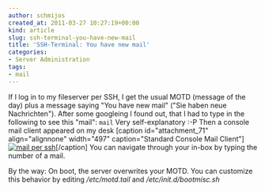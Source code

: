```yaml
---
author: schmijos
created_at: 2011-03-27 10:27:19+00:00
kind: article
slug: ssh-terminal-you-have-new-mail
title: 'SSH-Terminal: You have new mail'
categories:
- Server Administration
tags:
- mail
---
```


If I log in to my fileserver per SSH, I get the usual MOTD (message of the day) plus a message
saying "You have new mail" ("Sie haben neue Nachrichten"). After some googleing I found out,
that I had to type in the following to see this "mail": `mail` Very self-explanatory :-P
Then a console mail client appeared on my desk
[caption id="attachment_71" align="alignnone" width="497" caption="Standard Console Mail Client"][![mail per ssh](http://www.miraculum.ch/wp-content/uploads/ssh-mail.png)](http://www.miraculum.ch/wp-content/uploads/ssh-mail.png)[/caption]
You can navigate through your in-box by typing the number of a mail.
  
By the way: On boot, the server overwrites your MOTD. You can customize this behavior by
editing _/etc/motd.tail_ and _/etc/init.d/bootmisc.sh_
